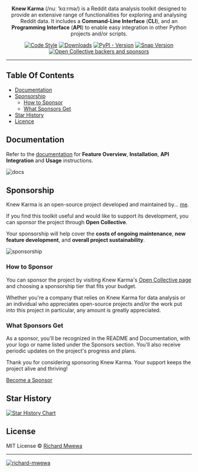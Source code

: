 <p align="center"><strong>Knew Karma</strong> (/nuː ‘kɑːrmə/) is a Reddit data analysis toolkit designed to provide an extensive range of
functionalities for exploring and analysing Reddit data. It includes a <strong>Command-Line Interface</strong> (<strong>CLI</strong>), and an
<strong>Programming Interface</strong> (<strong>API</strong>) to enable easy integration in other Python projects and/or scripts.
</p>

<p align="center">
    <a href="https://github.com/rly0nheart/knewkarma"><img alt="Code Style" src="https://img.shields.io/badge/code%20style-black-000000?logo=python&link=https%3A%2F%2Fgithub.com%2Frly0nheart%2Fknewkarma"></a>
    <a href="https://pepy.tech/project/knewkarma"><img alt="Downloads" src="https://img.shields.io/pepy/dt/knewkarma?logo=pypi"></a>
    <a href="https://pypi.org/project/knewkarma"><img alt="PyPI - Version" src="https://img.shields.io/pypi/v/knewkarma?logo=pypi&link=https%3A%2F%2Fpypi.org%2Fproject%2Fknewkarma"></a>
    <a href="https://snapcraft.io/knewkarma"><img alt="Snap Version" src="https://img.shields.io/snapcraft/v/knewkarma/latest/stable?logo=snapcraft&color=%23BB431A"></a>
    <a href="https://opencollective.com/knewkarma"><img alt="Open Collective backers and sponsors" src="https://img.shields.io/opencollective/all/knewkarma?logo=open-collective"></a>
</p>

***

## Table Of Contents

* [Documentation](#documentation)
* [Sponsorship](#sponsorship)
    * [How to Sponsor](#how-to-sponsor)
    * [What Sponsors Get](#what-sponsors-get)
* [Star History](#star-history)
* [Licence](#license)

## Documentation

Refer to the [documentation](https://knewkarma.readthedocs.io) for **Feature Overview**, **Installation**, **API
Integration** and
**Usage** instructions.

![docs](https://github.com/user-attachments/assets/1cfd097c-e5fa-4fe0-98f8-a7dd9d37c555)

## Sponsorship

Knew Karma is an open-source project developed and maintained by... [me](https://gravatar.com/rly0nheart).

If you find this toolkit useful and would like to support its development, you can sponsor the project
through **Open Collective**.

Your sponsorship will help cover the **costs of ongoing maintenance**, **new feature development**, and **overall
project
sustainability**.

![sponsorship](https://github.com/user-attachments/assets/d6e6f97b-d6d7-40d9-965d-ed9a3dbc095e)

### How to Sponsor

You can sponsor the project by visiting Knew Karma's [Open Collective page](https://opencollective.com/knewkarma) and
choosing a
sponsorship tier that fits your budget.

Whether you're a company that relies on Knew Karma for data analysis or an individual who appreciates open-source
projects and/or the work put into this project in particular, any amount is greatly appreciated.

### What Sponsors Get

As a sponsor, you'll be recognized in the README and Documentation, with your logo or name listed under the Sponsors
section. You'll also
receive periodic updates on the project's progress and plans.

Thank you for considering sponsoring Knew Karma. Your support keeps the project alive and thriving!

[Become a Sponsor](https://opencollective.com/knewkarma)

## Star History

<a href="https://star-history.com/#rly0nheart/knewkarma&Date">
 <picture>
   <source media="(prefers-color-scheme: dark)" srcset="https://api.star-history.com/svg?repos=rly0nheart/knewkarma&type=Date&theme=dark" />
   <source media="(prefers-color-scheme: light)" srcset="https://api.star-history.com/svg?repos=rly0nheart/knewkarma&type=Date" />
   <img alt="Star History Chart" src="https://api.star-history.com/svg?repos=rly0nheart/knewkarma&type=Date" />
 </picture>
</a>

## License

MIT License © [Richard Mwewa](https://gravatar.com/rly0nheart)

***

[![richard-mwewa](https://github.com/user-attachments/assets/5b29ee58-ea36-4ec0-aea3-4b2f9f7999fb)](https://gravatar.com/rly0nheart)
